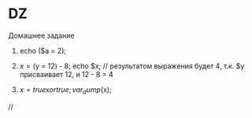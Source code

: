 # DZ
Домашнее задание

1. echo ($a = 2);
2. $x = ($y = 12) - 8; echo $x;
 // результатом выражения будет 4, т.к. $y присваивает 12, и 12 - 8 = 4

3.  $x = true xor true;
    var_dump($x);   

//
